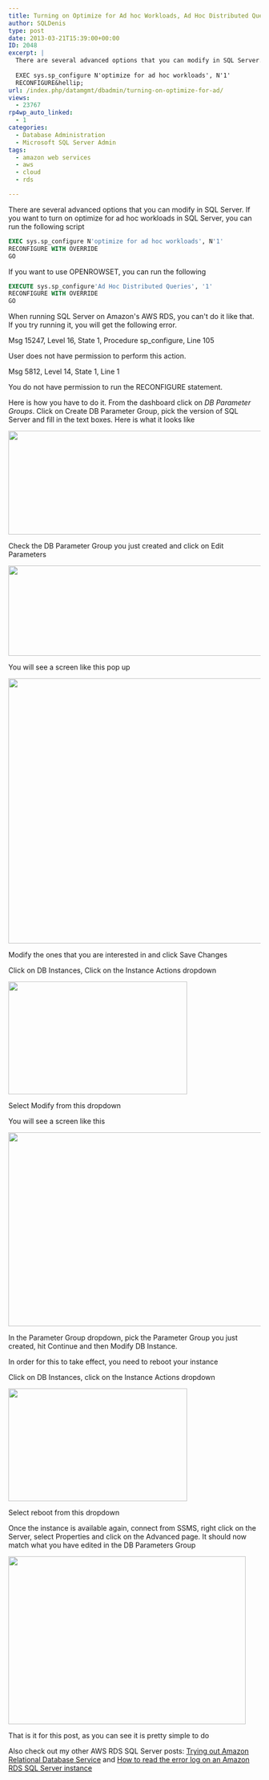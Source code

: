 ```yaml
---
title: Turning on Optimize for Ad hoc Workloads, Ad Hoc Distributed Queries and more on a AWS RDS SQL Server Instance
author: SQLDenis
type: post
date: 2013-03-21T15:39:00+00:00
ID: 2048
excerpt: |
  There are several advanced options that you can modify in SQL Server.If you want to turn on optimize for ad hoc workloads in SQL Server, one way is to run the following scripts
  
  EXEC sys.sp_configure N'optimize for ad hoc workloads', N'1'
  RECONFIGURE&hellip;
url: /index.php/datamgmt/dbadmin/turning-on-optimize-for-ad/
views:
  - 23767
rp4wp_auto_linked:
  - 1
categories:
  - Database Administration
  - Microsoft SQL Server Admin
tags:
  - amazon web services
  - aws
  - cloud
  - rds

---
```

There are several advanced options that you can modify in SQL Server. If you want to turn on optimize for ad hoc workloads in SQL Server, you can run the following script

```sql
EXEC sys.sp_configure N'optimize for ad hoc workloads', N'1'
RECONFIGURE WITH OVERRIDE
GO
```

If you want to use OPENROWSET, you can run the following

```sql
EXECUTE sys.sp_configure'Ad Hoc Distributed Queries', '1'
RECONFIGURE WITH OVERRIDE
GO
```

When running SQL Server on Amazon's AWS RDS, you can't do it like that. If you try running it, you will get the following error.

Msg 15247, Level 16, State 1, Procedure sp_configure, Line 105
  
User does not have permission to perform this action.
  
Msg 5812, Level 14, State 1, Line 1
  
You do not have permission to run the RECONFIGURE statement.

Here is how you have to do it. From the dashboard click on _DB Parameter Groups_. Click on Create DB Parameter Group, pick the version of SQL Server and fill in the text boxes. Here is what it looks like

<div class="image_block">
  <a href="https://lessthandot.z19.web.core.windows.net/wp-content/uploads/blogs/DataMgmt/Denis/AWS/DBParameterGroup1.PNG?mtime=1363879041"><img alt="" src="https://lessthandot.z19.web.core.windows.net/wp-content/uploads/blogs/DataMgmt/Denis/AWS/DBParameterGroup1.PNG?mtime=1363879041" width="824" height="207" /></a>
</div>

Check the DB Parameter Group you just created and click on Edit Parameters

<div class="image_block">
  <a href="https://lessthandot.z19.web.core.windows.net/wp-content/uploads/blogs/DataMgmt/Denis/AWS/DBParameterGroup2.PNG?mtime=1363879237"><img alt="" src="https://lessthandot.z19.web.core.windows.net/wp-content/uploads/blogs/DataMgmt/Denis/AWS/DBParameterGroup2.PNG?mtime=1363879237" width="740" height="180" /></a>
</div>

You will see a screen like this pop up

<div class="image_block">
  <a href="https://lessthandot.z19.web.core.windows.net/wp-content/uploads/blogs/DataMgmt/Denis/AWS/DBParameterGroup3.PNG?mtime=1363879348"><img alt="" src="https://lessthandot.z19.web.core.windows.net/wp-content/uploads/blogs/DataMgmt/Denis/AWS/DBParameterGroup3.PNG?mtime=1363879348" width="617" height="529" /></a>
</div>

Modify the ones that you are interested in and click Save Changes

Click on DB Instances, Click on the Instance Actions dropdown 

<div class="image_block">
  <a href="https://lessthandot.z19.web.core.windows.net/wp-content/uploads/blogs/DataMgmt/Denis/AWS/DBParameterGroup4.PNG?mtime=1363879526"><img alt="" src="https://lessthandot.z19.web.core.windows.net/wp-content/uploads/blogs/DataMgmt/Denis/AWS/DBParameterGroup4.PNG?mtime=1363879526" width="357" height="225" /></a>
</div>

Select Modify from this dropdown

You will see a screen like this

<div class="image_block">
  <a href="https://lessthandot.z19.web.core.windows.net/wp-content/uploads/blogs/DataMgmt/Denis/AWS/DBParameterGroup5.PNG?mtime=1363879698"><img alt="" src="https://lessthandot.z19.web.core.windows.net/wp-content/uploads/blogs/DataMgmt/Denis/AWS/DBParameterGroup5.PNG?mtime=1363879698" width="654" height="387" /></a>
</div>

In the Parameter Group dropdown, pick the Parameter Group you just created, hit Continue and then Modify DB Instance.
  
In order for this to take effect, you need to reboot your instance
  
Click on DB Instances, click on the Instance Actions dropdown 

<div class="image_block">
  <a href="https://lessthandot.z19.web.core.windows.net/wp-content/uploads/blogs/DataMgmt/Denis/AWS/DBParameterGroup4.PNG?mtime=1363879526"><img alt="" src="https://lessthandot.z19.web.core.windows.net/wp-content/uploads/blogs/DataMgmt/Denis/AWS/DBParameterGroup4.PNG?mtime=1363879526" width="357" height="225" /></a>
</div>

Select reboot from this dropdown

Once the instance is available again, connect from SSMS, right click on the Server, select Properties and click on the Advanced page. It should now match what you have edited in the DB Parameters Group

<div class="image_block">
  <a href="https://lessthandot.z19.web.core.windows.net/wp-content/uploads/blogs/DataMgmt/Denis/AWS/DBParameterGroup6.PNG?mtime=1363880116"><img alt="" src="https://lessthandot.z19.web.core.windows.net/wp-content/uploads/blogs/DataMgmt/Denis/AWS/DBParameterGroup6.PNG?mtime=1363880116" width="474" height="335" /></a>
</div>

That is it for this post, as you can see it is pretty simple to do
  
Also check out my other AWS RDS SQL Server posts: [Trying out Amazon Relational Database Service][1] and [How to read the error log on an Amazon RDS SQL Server instance][2]

 [1]: /index.php/DataMgmt/DBProgramming/trying-out-amazon-relational-database
 [2]: /index.php/DataMgmt/DBAdmin/MSSQLServerAdmin/how-to-read-the-error
